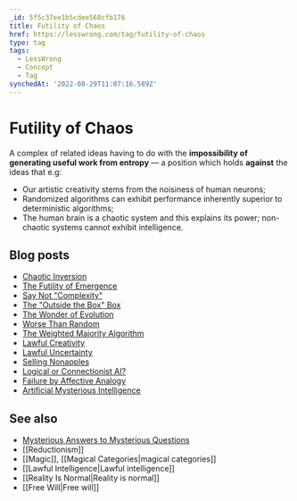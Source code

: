 ```yaml
---
_id: 5f5c37ee1b5cdee568cfb176
title: Futility of Chaos
href: https://lesswrong.com/tag/futility-of-chaos
type: tag
tags:
  - LessWrong
  - Concept
  - Tag
synchedAt: '2022-08-29T11:07:16.589Z'
---
```

# Futility of Chaos

A complex of related ideas having to do with the **impossibility of generating useful work from entropy** — a position which holds **against** the ideas that e.g:

*   Our artistic creativity stems from the noisiness of human neurons;
*   Randomized algorithms can exhibit performance inherently superior to deterministic algorithms;
*   The human brain is a chaotic system and this explains its power; non-chaotic systems cannot exhibit intelligence.

Blog posts
----------

*   [Chaotic Inversion](http://lesswrong.com/lw/wb/chaotic_inversion/)
*   [The Futility of Emergence](http://lesswrong.com/lw/iv/the_futility_of_emergence/)
*   [Say Not "Complexity"](http://lesswrong.com/lw/ix/say_not_complexity/)
*   [The "Outside the Box" Box](http://lesswrong.com/lw/k6/the_outside_the_box_box/)
*   [The Wonder of Evolution](http://lesswrong.com/lw/ks/the_wonder_of_evolution/)
*   [Worse Than Random](http://lesswrong.com/lw/vp/worse_than_random/)
*   [The Weighted Majority Algorithm](http://lesswrong.com/lw/vq/the_weighted_majority_algorithm/)
*   [Lawful Creativity](http://lesswrong.com/lw/vm/lawful_creativity/)
*   [Lawful Uncertainty](http://lesswrong.com/lw/vo/lawful_uncertainty/)
*   [Selling Nonapples](http://lesswrong.com/lw/vs/selling_nonapples/)
*   [Logical or Connectionist AI?](http://lesswrong.com/lw/vv/logical_or_connectionist_ai/)
*   [Failure by Affective Analogy](http://lesswrong.com/lw/vy/failure_by_affective_analogy/)
*   [Artificial Mysterious Intelligence](http://lesswrong.com/lw/wk/artificial_mysterious_intelligence/)

See also
--------

*   [Mysterious Answers to Mysterious Questions](https://www.lesswrong.com/tag/mysterious-answers-to-mysterious-questions)
*   [[Reductionism]]
*   [[Magic]], [[Magical Categories|magical categories]]
*   [[Lawful Intelligence|Lawful intelligence]]
*   [[Reality Is Normal|Reality is normal]]
*   [[Free Will|Free will]]